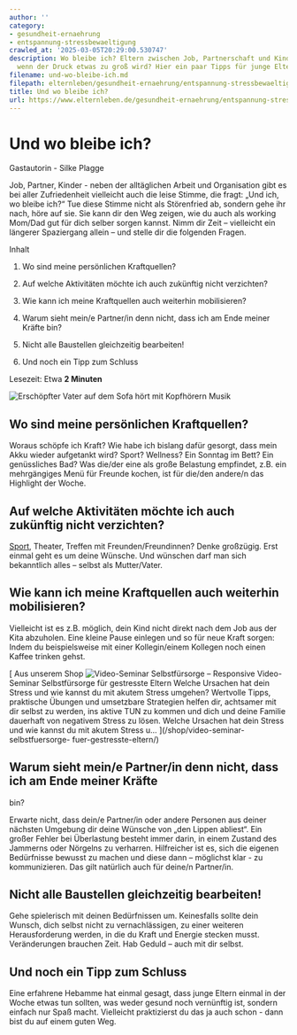 ```yaml
---
author: ''
category:
- gesundheit-ernaehrung
- entspannung-stressbewaeltigung
crawled_at: '2025-03-05T20:29:00.530747'
description: Wo bleibe ich? Eltern zwischen Job, Partnerschaft und Kindern. Was tun,
  wenn der Druck etwas zu groß wird? Hier ein paar Tipps für junge Eltern
filename: und-wo-bleibe-ich.md
filepath: elternleben/gesundheit-ernaehrung/entspannung-stressbewaeltigung/und-wo-bleibe-ich.md
title: Und wo bleibe ich?
url: https://www.elternleben.de/gesundheit-ernaehrung/entspannung-stressbewaeltigung/und-wo-bleibe-ich/
---
```


#  Und wo bleibe ich?

Gastautorin - Silke Plagge

Job, Partner, Kinder - neben der alltäglichen Arbeit und Organisation gibt es
bei aller Zufriedenheit vielleicht auch die leise Stimme, die fragt: „Und ich,
wo bleibe ich?“ Tue diese Stimme nicht als Störenfried ab, sondern gehe ihr
nach, höre auf sie. Sie kann dir den Weg zeigen, wie du auch als working
Mom/Dad gut für dich selber sorgen kannst. Nimm dir Zeit – vielleicht ein
längerer Spaziergang allein – und stelle dir die folgenden Fragen.

Inhalt

1. Wo sind meine persönlichen Kraftquellen?

2. Auf welche Aktivitäten möchte ich auch zukünftig nicht verzichten?

3. Wie kann ich meine Kraftquellen auch weiterhin mobilisieren?

4. Warum sieht mein/e Partner/in denn nicht, dass ich am Ende meiner Kräfte bin?

5. Nicht alle Baustellen gleichzeitig bearbeiten!

6. Und noch ein Tipp zum Schluss

Lesezeit: Etwa **2 Minuten**

![Erschöpfter Vater auf dem Sofa hört mit Kopfhörern Musik
](/fileadmin/_processed_/0/e/csm_Tipps_Und_wo_bleibe_ich_53d44e344b.jpg)

##  Wo sind meine persönlichen Kraftquellen?

Woraus schöpfe ich Kraft? Wie habe ich bislang dafür gesorgt, dass mein Akku
wieder aufgetankt wird? Sport? Wellness? Ein Sonntag im Bett? Ein genüssliches
Bad? Was die/der eine als große Belastung empfindet, z.B. ein mehrgängiges
Menü für Freunde kochen, ist für die/den andere/n das Highlight der Woche.

##  Auf welche Aktivitäten möchte ich auch zukünftig nicht verzichten?

[Sport](https://www.elternleben.de/kleinkind/sport-mit-kleinkind/)​​​​​​​,
Theater, Treffen mit Freunden/Freundinnen? Denke großzügig. Erst einmal geht
es um deine Wünsche. Und wünschen darf man sich bekanntlich alles – selbst als
Mutter/Vater.

##  Wie kann ich meine Kraftquellen auch weiterhin mobilisieren?

Vielleicht ist es z.B. möglich, dein Kind nicht direkt nach dem Job aus der
Kita abzuholen. Eine kleine Pause einlegen und so für neue Kraft sorgen: Indem
du beispielsweise mit einer Kollegin/einem Kollegen noch einen Kaffee trinken
gehst.

[ Aus unserem Shop ![Video-Seminar Selbstfürsorge –
Responsive](/fileadmin/_processed_/2/b/csm_VideoSeminar_Selbstfuersorge_teaserbild_v2_1b68da9f38.png)
Video-Seminar Selbstfürsorge für gestresste Eltern Welche Ursachen hat dein
Stress und wie kannst du mit akutem Stress umgehen? Wertvolle Tipps,
praktische Übungen und umsetzbare Strategien helfen dir, achtsamer mit dir
selbst zu werden, ins aktive TUN zu kommen und dich und deine Familie
dauerhaft von negativem Stress zu lösen. Welche Ursachen hat dein Stress und
wie kannst du mit akutem Stress u…  ](/shop/video-seminar-selbstfuersorge-
fuer-gestresste-eltern/)

##  Warum sieht mein/e Partner/in denn nicht, dass ich am Ende meiner Kräfte
bin?

Erwarte nicht, dass dein/e Partner/in oder andere Personen aus deiner nächsten
Umgebung dir deine Wünsche von „den Lippen abliest“. Ein großer Fehler bei
Überlastung besteht immer darin, in einem Zustand des Jammerns oder Nörgelns
zu verharren. Hilfreicher ist es, sich die eigenen Bedürfnisse bewusst zu
machen und diese dann – möglichst klar - zu kommunizieren. Das gilt natürlich
auch für deine/n Partner/in.

##  Nicht alle Baustellen gleichzeitig bearbeiten!

Gehe spielerisch mit deinen Bedürfnissen um. Keinesfalls sollte dein Wunsch,
dich selbst nicht zu vernachlässigen, zu einer weiteren Herausforderung
werden, in die du Kraft und Energie stecken musst. Veränderungen brauchen
Zeit. Hab Geduld – auch mit dir selbst.

##  Und noch ein Tipp zum Schluss

Eine erfahrene Hebamme hat einmal gesagt, dass junge Eltern einmal in der
Woche etwas tun sollten, was weder gesund noch vernünftig ist, sondern einfach
nur Spaß macht. Vielleicht praktizierst du das ja auch schon - dann bist du
auf einem guten Weg.

